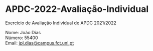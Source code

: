 # APDC-2022-Avaliação-Individual
Exercício de Avaliação Individual de APDC 2021/2022

Nome: João Dias  
Número: 55400  
Email: jpl.dias@campus.fct.unl.pt

